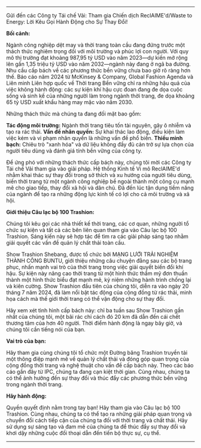 ---

Gửi đến các Công ty Tái chế Vải: Tham gia Chiến dịch ReclAIME'd/Waste to Energy: Lời Kêu Gọi Hành Động cho Sự Thay Đổi!

**Bối cảnh:**

Ngành công nghiệp dệt may và thời trang toàn cầu đang đứng trước một thách thức nghiêm trọng đối với môi trường và phúc lợi con người. Với quy mô thị trường đạt khoảng 987,95 tỷ USD vào năm 2023—dự kiến mở rộng lên gần 1,35 triệu tỷ USD vào năm 2032—ngành này đang ở ngã ba đường. Nhu cầu cấp bách về các phương thức bền vững chưa bao giờ rõ ràng hơn thế. Báo cáo năm 2024 từ McKinsey & Company, Global Fashion Agenda và Liên minh Liên hợp quốc về Thời trang Bền vững chỉ ra những hậu quả của việc không hành động: các sự kiện khí hậu cực đoan đang đe dọa cuộc sống và sinh kế của những người làm trong ngành thời trang, đe dọa khoảng 65 tỷ USD xuất khẩu hàng may mặc vào năm 2030.

Những thách thức mà chúng ta đang đối mặt bao gồm:

**Tác động môi trường:** Ngành thời trang tiêu tốn tài nguyên, gây ô nhiễm và tạo ra rác thải.
**Vấn đề nhân quyền:** Sự khai thác lao động, điều kiện làm việc kém và vi phạm nhân quyền là những vấn đề phổ biến.
**Thiếu minh bạch:** Chiêu trò "xanh hóa" và dữ liệu không đầy đủ cản trở sự lựa chọn của người tiêu dùng và đánh giá tính bền vững của công ty.

Để ứng phó với những thách thức cấp bách này, chúng tôi mời các Công ty Tái chế Vải tham gia vào giải pháp. Hệ thống Kinh tế Vi mô ReclAIME'd nhằm khai thác sự thay đổi trong sở thích và xu hướng của người tiêu dùng, biến thời trang từ một ngành công nghiệp bề ngoài thành một công cụ mạnh mẽ cho giao tiếp, thay đổi xã hội và dân chủ. Đã đến lúc tận dụng tiềm năng của ngành để tạo ra những động lực kinh tế có lợi cho cả môi trường và xã hội.

**Giới thiệu Câu lạc bộ 100 Trashion:**

Chúng tôi kêu gọi các nhà thiết kế thời trang, các cơ quan, những người tổ chức sự kiện và tất cả các bên liên quan tham gia vào Câu lạc bộ 100 Trashion. Sáng kiến này sẽ hợp tác để tìm ra các giải pháp sáng tạo nhằm giải quyết các vấn đề quản lý chất thải toàn cầu.

Show Trashion Shebang, được tổ chức bởi MẠNG LƯỚI TRẢI NGHIỆM THÀNH CÔNG BUNTU, giới thiệu những câu chuyện đằng sau các bộ trang phục, nhấn mạnh vai trò của thời trang trong việc giải quyết biến đổi khí hậu. Sự kiện này nâng cao thời trang từ một hình thức thẩm mỹ đơn thuần thành một hình thức biểu đạt mạnh mẽ, kỷ niệm những hành trình chống lại và kiên cường. Show Trashion đầu tiên của chúng tôi, diễn ra vào ngày 20 tháng 7 năm 2024, đã làm nổi bật tác động của cộng đồng từ rác thải, minh họa cách mà thế giới thời trang có thể vận động cho sự thay đổi.

Hãy xem xét tình hình cấp bách này: chỉ ba tuần sau Show Trashion gần nhất của chúng tôi, một bãi rác chỉ cách đó 20 km đã dẫn đến cái chết thương tâm của hơn 40 người. Thời điểm hành động là ngay bây giờ, và chúng tôi cần tiếng nói của bạn.

**Vai trò của bạn:**

Hãy tham gia cùng chúng tôi tổ chức một Đường băng Trashion truyền tải một thông điệp mạnh mẽ về quản lý chất thải và đóng góp quan trọng của cộng đồng thời trang và nghệ thuật cho vấn đề cấp bách này. Theo các báo cáo gần đây từ IPC, chúng ta đang cạn kiệt thời gian. Cùng nhau, chúng ta có thể ảnh hưởng đến sự thay đổi và thúc đẩy các phương thức bền vững trong ngành thời trang.

**Hãy hành động:**

Quyền quyết định nằm trong tay bạn! Hãy tham gia vào Câu lạc bộ 100 Trashion. Cùng nhau, chúng ta có thể tạo ra những giải pháp quan trọng và chuyển đổi cách tiếp cận của chúng ta đối với thời trang và chất thải. Hãy sử dụng sự sáng tạo và đam mê của chúng ta để thúc đẩy sự thay đổi và khơi dậy những cuộc đối thoại dẫn đến tiến bộ thực sự, cụ thể.

---